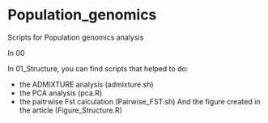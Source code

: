 # Population_genomics
Scripts for Population genomics analysis

In 00

In 01_Structure, you can find scripts that helped to do:
- the ADMIXTURE analysis (admixture.sh)
- the PCA analysis (pca.R)
- the paitrwise Fst calculation (Pairwise_FST.sh)
And the figure created in the article (Figure_Structure.R)
